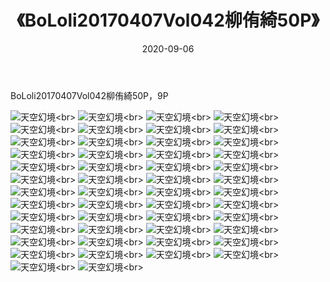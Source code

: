 ﻿---
layout: post
title: 《BoLoli20170407Vol042柳侑綺50P》
date: 2020-09-06
img: http://photo.orgx.cf/性感/2020/BoLoli20170407Vol042柳侑綺50P/000.jpg
tags: [美女,性感,泳衣]
---

BoLoli20170407Vol042柳侑綺50P，9P



![天空幻境](http://photo.orgx.cf/性感/2020/BoLoli20170407Vol042柳侑綺50P/001.jpg''天空幻境'')<br>
![天空幻境](http://photo.orgx.cf/性感/2020/BoLoli20170407Vol042柳侑綺50P/002.jpg''天空幻境'')<br>
![天空幻境](http://photo.orgx.cf/性感/2020/BoLoli20170407Vol042柳侑綺50P/003.jpg''天空幻境'')<br>
![天空幻境](http://photo.orgx.cf/性感/2020/BoLoli20170407Vol042柳侑綺50P/004.jpg''天空幻境'')<br>
![天空幻境](http://photo.orgx.cf/性感/2020/BoLoli20170407Vol042柳侑綺50P/005.jpg''天空幻境'')<br>
![天空幻境](http://photo.orgx.cf/性感/2020/BoLoli20170407Vol042柳侑綺50P/006.jpg''天空幻境'')<br>
![天空幻境](http://photo.orgx.cf/性感/2020/BoLoli20170407Vol042柳侑綺50P/007.jpg''天空幻境'')<br>
![天空幻境](http://photo.orgx.cf/性感/2020/BoLoli20170407Vol042柳侑綺50P/008.jpg''天空幻境'')<br>
![天空幻境](http://photo.orgx.cf/性感/2020/BoLoli20170407Vol042柳侑綺50P/009.jpg''天空幻境'')<br>
![天空幻境](http://photo.orgx.cf/性感/2020/BoLoli20170407Vol042柳侑綺50P/010.jpg''天空幻境'')<br>
![天空幻境](http://photo.orgx.cf/性感/2020/BoLoli20170407Vol042柳侑綺50P/011.jpg''天空幻境'')<br>
![天空幻境](http://photo.orgx.cf/性感/2020/BoLoli20170407Vol042柳侑綺50P/012.jpg''天空幻境'')<br>
![天空幻境](http://photo.orgx.cf/性感/2020/BoLoli20170407Vol042柳侑綺50P/013.jpg''天空幻境'')<br>
![天空幻境](http://photo.orgx.cf/性感/2020/BoLoli20170407Vol042柳侑綺50P/014.jpg''天空幻境'')<br>
![天空幻境](http://photo.orgx.cf/性感/2020/BoLoli20170407Vol042柳侑綺50P/015.jpg''天空幻境'')<br>
![天空幻境](http://photo.orgx.cf/性感/2020/BoLoli20170407Vol042柳侑綺50P/016.jpg''天空幻境'')<br>
![天空幻境](http://photo.orgx.cf/性感/2020/BoLoli20170407Vol042柳侑綺50P/017.jpg''天空幻境'')<br>
![天空幻境](http://photo.orgx.cf/性感/2020/BoLoli20170407Vol042柳侑綺50P/018.jpg''天空幻境'')<br>
![天空幻境](http://photo.orgx.cf/性感/2020/BoLoli20170407Vol042柳侑綺50P/019.jpg''天空幻境'')<br>
![天空幻境](http://photo.orgx.cf/性感/2020/BoLoli20170407Vol042柳侑綺50P/020.jpg''天空幻境'')<br>
![天空幻境](http://photo.orgx.cf/性感/2020/BoLoli20170407Vol042柳侑綺50P/021.jpg''天空幻境'')<br>
![天空幻境](http://photo.orgx.cf/性感/2020/BoLoli20170407Vol042柳侑綺50P/022.jpg''天空幻境'')<br>
![天空幻境](http://photo.orgx.cf/性感/2020/BoLoli20170407Vol042柳侑綺50P/023.jpg''天空幻境'')<br>
![天空幻境](http://photo.orgx.cf/性感/2020/BoLoli20170407Vol042柳侑綺50P/024.jpg''天空幻境'')<br>
![天空幻境](http://photo.orgx.cf/性感/2020/BoLoli20170407Vol042柳侑綺50P/025.jpg''天空幻境'')<br>
![天空幻境](http://photo.orgx.cf/性感/2020/BoLoli20170407Vol042柳侑綺50P/026.jpg''天空幻境'')<br>
![天空幻境](http://photo.orgx.cf/性感/2020/BoLoli20170407Vol042柳侑綺50P/027.jpg''天空幻境'')<br>
![天空幻境](http://photo.orgx.cf/性感/2020/BoLoli20170407Vol042柳侑綺50P/028.jpg''天空幻境'')<br>
![天空幻境](http://photo.orgx.cf/性感/2020/BoLoli20170407Vol042柳侑綺50P/029.jpg''天空幻境'')<br>
![天空幻境](http://photo.orgx.cf/性感/2020/BoLoli20170407Vol042柳侑綺50P/030.jpg''天空幻境'')<br>
![天空幻境](http://photo.orgx.cf/性感/2020/BoLoli20170407Vol042柳侑綺50P/031.jpg''天空幻境'')<br>
![天空幻境](http://photo.orgx.cf/性感/2020/BoLoli20170407Vol042柳侑綺50P/032.jpg''天空幻境'')<br>
![天空幻境](http://photo.orgx.cf/性感/2020/BoLoli20170407Vol042柳侑綺50P/033.jpg''天空幻境'')<br>
![天空幻境](http://photo.orgx.cf/性感/2020/BoLoli20170407Vol042柳侑綺50P/034.jpg''天空幻境'')<br>
![天空幻境](http://photo.orgx.cf/性感/2020/BoLoli20170407Vol042柳侑綺50P/035.jpg''天空幻境'')<br>
![天空幻境](http://photo.orgx.cf/性感/2020/BoLoli20170407Vol042柳侑綺50P/036.jpg''天空幻境'')<br>
![天空幻境](http://photo.orgx.cf/性感/2020/BoLoli20170407Vol042柳侑綺50P/037.jpg''天空幻境'')<br>
![天空幻境](http://photo.orgx.cf/性感/2020/BoLoli20170407Vol042柳侑綺50P/038.jpg''天空幻境'')<br>
![天空幻境](http://photo.orgx.cf/性感/2020/BoLoli20170407Vol042柳侑綺50P/039.jpg''天空幻境'')<br>
![天空幻境](http://photo.orgx.cf/性感/2020/BoLoli20170407Vol042柳侑綺50P/040.jpg''天空幻境'')<br>
![天空幻境](http://photo.orgx.cf/性感/2020/BoLoli20170407Vol042柳侑綺50P/041.jpg''天空幻境'')<br>
![天空幻境](http://photo.orgx.cf/性感/2020/BoLoli20170407Vol042柳侑綺50P/042.jpg''天空幻境'')<br>
![天空幻境](http://photo.orgx.cf/性感/2020/BoLoli20170407Vol042柳侑綺50P/043.jpg''天空幻境'')<br>
![天空幻境](http://photo.orgx.cf/性感/2020/BoLoli20170407Vol042柳侑綺50P/044.jpg''天空幻境'')<br>
![天空幻境](http://photo.orgx.cf/性感/2020/BoLoli20170407Vol042柳侑綺50P/045.jpg''天空幻境'')<br>
![天空幻境](http://photo.orgx.cf/性感/2020/BoLoli20170407Vol042柳侑綺50P/046.jpg''天空幻境'')<br>
![天空幻境](http://photo.orgx.cf/性感/2020/BoLoli20170407Vol042柳侑綺50P/047.jpg''天空幻境'')<br>
![天空幻境](http://photo.orgx.cf/性感/2020/BoLoli20170407Vol042柳侑綺50P/048.jpg''天空幻境'')<br>
![天空幻境](http://photo.orgx.cf/性感/2020/BoLoli20170407Vol042柳侑綺50P/049.jpg''天空幻境'')<br>
![天空幻境](http://photo.orgx.cf/性感/2020/BoLoli20170407Vol042柳侑綺50P/050.jpg''天空幻境'')<br>